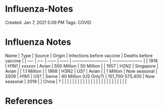 # Influenza-Notes

Created: Jan 7, 2021 5:09 PM
Tags: COVID

# Influenza Notes

Name | Type | Source | Origin | Infections before vaccine | Deaths before vaccine | |
—- | —- | —— | —— | ————————- | ——————— | |
1918 | H1N1 | xxxxxx | Avian | 500 Million | 50 Million | |
1957 | H2N2 | Singapore | Avian | | 1.1 Million | |
1968 | H3N2 | US? | Avian | | 1 Million | Now seasonal |
2009 | H1N1 | US? | Swine | 60 Million (US Only?) | 151,700-575,400 | Now seasonal |
2019 | | China | ? | | | |
| | | | | | |
| | | | | | |
| | | | | | |

# References
